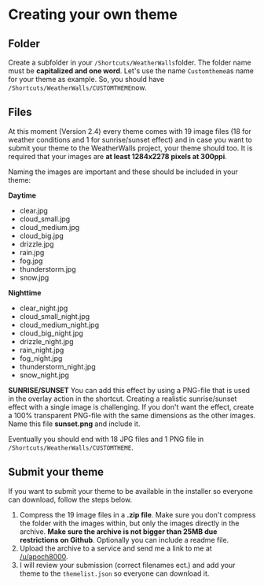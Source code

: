 # Creating your own theme

## Folder

Create a subfolder in your `/Shortcuts/WeatherWalls`folder. The folder name must be **capitalized and one word**. Let's use the name `Customtheme`as name for your theme as example. So, you should have `/Shortcuts/WeatherWalls/CUSTOMTHEME`now.

## Files

At this moment (Version 2.4) every theme comes with 19 image files (18 for weather conditions and 1 for sunrise/sunset effect) and in case you want to submit your theme to the WeatherWalls project, your theme should too. It is required that your images are **at least 1284x2278 pixels at 300ppi**.  

Naming the images are important and these should be included in your theme:

**Daytime**
* clear.jpg
* cloud_small.jpg
* cloud_medium.jpg
* cloud_big.jpg
* drizzle.jpg
* rain.jpg
* fog.jpg
* thunderstorm.jpg
* snow.jpg

**Nighttime**
* clear_night.jpg
* cloud_small_night.jpg
* cloud_medium_night.jpg
* cloud_big_night.jpg
* drizzle_night.jpg
* rain_night.jpg
* fog_night.jpg
* thunderstorm_night.jpg
* snow_night.jpg

**SUNRISE/SUNSET**
You can add this effect by using a PNG-file that is used in the overlay action in the shortcut. Creating a realistic sunrise/sunset effect with a single image is challenging. If you don't want the effect, create a 100% transparent PNG-file with the same dimensions as the other images. Name this file **sunset.png** and include it.

Eventually you should end with 18 JPG files and 1 PNG file in `/Shortcuts/WeatherWalls/CUSTOMTHEME`.

## Submit your theme
If you want to submit your theme to be available in the installer so everyone can download, follow the steps below.
1. Compress the 19 image files in a **.zip file**. Make sure you don't compress the folder with the images within, but only the images directly in the archive. **Make sure the archive is not bigger than 25MB due restrictions on Github**. Optionally you can include a readme file.
2. Upload the archive to a service and send me a link to me at [/u/apoch8000](https://www.reddit.com/user/apoch8000).
3. I will review your submission (correct filenames ect.) and add your theme to the `themelist.json` so everyone can download it.
